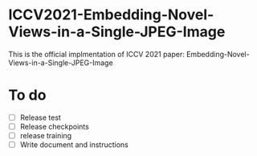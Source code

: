 # ICCV2021-Embedding-Novel-Views-in-a-Single-JPEG-Image

This is the official implmentation of ICCV 2021 paper:
Embedding-Novel-Views-in-a-Single-JPEG-Image


# To do
- [ ] Release test
- [ ] Release checkpoints
- [ ] release training 
- [ ] Write document and instructions
